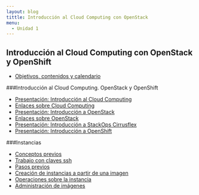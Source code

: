 ```yaml
---
layout: blog
tittle: Introducción al Cloud Computing con OpenStack
menu:
  - Unidad 1
---
```

## Introducción al Cloud Computing con OpenStack y OpenShift

* [Objetivos, contenidos y calendario](curso)

###Introducción al Cloud Computing. OpenStack y OpenShift

* [Presentación: Introducción al Cloud Computing](presentacion)
* [Enlaces sobre Cloud Computing](enlaces)
* [Presentación: Introducción a OpenStack](presentacion_openstack)
* [Enlaces sobre OpenStack](enlaces_openstack)
* [Presentación: Introducción a StackOps Cirrusflex](presentacion_stackops)
* [Presentación: Introducción a OpenShift](presentacion_openshift.html)

###Instancias 

* [Conceptos previos](conceptos_previos)
* [Trabajo con claves ssh](claves_ssh)
* [Pasos previos](previos)
* [Creación de instancias a partir de una imagen](instancias1)
* [Operaciones sobre la instancia](instancias2)
* [Administración de imágenes](imagenes)